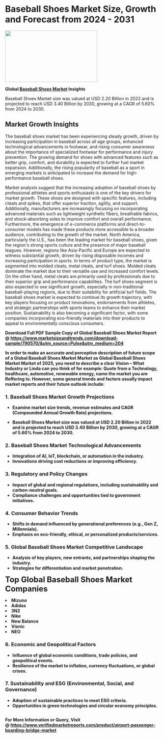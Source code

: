 <H1>Baseball Shoes Market Size, Growth and Forecast from 2024 - 2031</H1><img class="aligncenter size-medium wp-image-584254" src="https://thirdeyenews.in/wp-content/uploads/2024/09/Global-Market-Research-300x168.jpeg" alt="" width="300" height="168" /><p><strong>Global&nbsp;<a href="https://www.marketsizeandtrends.com/download-sample/790570/&amp;utm_source=Pulse&amp;utm_medium=204">Baseball Shoes Market</a> Insights</strong></p><p>Baseball Shoes Market size was valued at USD 2.20 Billion in 2022 and is projected to reach USD 3.40 Billion by 2030, growing at a CAGR of 5.60% from 2024 to 2030.</p><p><h2>Market Growth Insights</h2> <p>The baseball shoes market has been experiencing steady growth, driven by increasing participation in baseball across all age groups, enhanced technological advancements in footwear, and rising consumer awareness about the importance of specialized footwear for performance and injury prevention. The growing demand for shoes with advanced features such as better grip, comfort, and durability is expected to further fuel market expansion. Additionally, the rising popularity of baseball as a sport in emerging markets is anticipated to increase the demand for high-performance baseball shoes.</p> <p><strong></strong></p> <p>Market analysts suggest that the increasing adoption of baseball shoes by professional athletes and sports enthusiasts is one of the key drivers for market growth. These shoes are designed with specific features, including cleats and spikes, that offer superior traction, agility, and support. Additionally, manufacturers are increasingly focusing on incorporating advanced materials such as lightweight synthetic fibers, breathable fabrics, and shock-absorbing soles to improve comfort and overall performance. Furthermore, the emergence of e-commerce platforms and direct-to-consumer models has made these products more accessible to a broader audience, contributing to the growth of the market. North America, particularly the U.S., has been the leading market for baseball shoes, given the region's strong sports culture and the presence of major baseball leagues. However, regions like Asia-Pacific and Europe are expected to witness substantial growth, driven by rising disposable incomes and increasing participation in sports. In terms of product type, the market is segmented into molded cleats, metal cleats, and turf shoes. Molded cleats dominate the market due to their versatile use and increased comfort levels. On the other hand, metal cleats are primarily used by professionals due to their superior grip and performance capabilities. The turf shoes segment is also expected to see significant growth, especially in non-traditional baseball-playing regions, due to their suitability for artificial turf fields. The baseball shoes market is expected to continue its growth trajectory, with key players focusing on product innovations, endorsements from athletes, and strategic partnerships with sports teams to enhance their market position. Sustainability is also becoming a significant factor, with some companies incorporating eco-friendly materials into their products to appeal to environmentally conscious consumers.</p> <p><strong></p><p><span class=""><strong>Download Full PDF Sample Copy of Global Baseball Shoes Market Report</strong> @ <a href="https://www.marketsizeandtrends.com/download-sample/790570/&amp;utm_source=Pulse&amp;utm_medium=204" target="_blank">https://www.marketsizeandtrends.com/download-sample/790570/&amp;utm_source=Pulse&amp;utm_medium=204</a></span></p><p>In order to make an accurate and perceptive description of future scope of a Global&nbsp;Baseball Shoes Market Market as Global&nbsp;Baseball Shoes Market Market of 2025, you need to describe a clear Vision &ndash; What Industry or Linda can you think of for example: Quote from a Technology, healthcare, automotive, renewable energy, name the market you are Reffering to. However, some general trends and factors usually impact market reports and their future outlook include:</p><h3>1.&nbsp;<strong>Baseball Shoes Market Growth Projections</strong></h3><ul><li>Examine market size trends, revenue estimates and CAGR (Compounded Annual Growth Rate) projections.</li><li><p>Baseball Shoes Market size was valued at USD 2.20 Billion in 2022 and is projected to reach USD 3.40 Billion by 2030, growing at a CAGR of 5.60% from 2024 to 2030.</p></li></ul><h3>2.&nbsp;<strong>Baseball Shoes Market Technological Advancements</strong></h3><ul><li>Integration of AI, IoT, blockchain, or automation in the industry.</li><li>Innovations driving cost reductions or improving efficiency.</li></ul><h3>3.&nbsp;<strong>Regulatory and Policy Changes</strong></h3><ul><li>Impact of global and regional regulations, including sustainability and carbon-neutral goals.</li><li>Compliance challenges and opportunities tied to government initiatives.</li></ul><h3>4.&nbsp;<strong>Consumer Behavior Trends</strong></h3><ul><li>Shifts in demand influenced by generational preferences (e.g., Gen Z, Millennials).</li><li>Emphasis on eco-friendly, ethical, or personalized products/services.</li></ul><h3>5.&nbsp;<strong>Global Baseball Shoes Market Competitive Landscape</strong></h3><ul><li>Analysis of key players, new entrants, and partnerships shaping the industry.</li><li>Strategies for differentiation and market penetration.</li></ul><p data-pm-slice="1 1 []"><span style="color: inherit; font-family: inherit; font-size: 25px;">Top Global Baseball Shoes Market Companies</span></p><div class="" data-test-id=""><p><li>Mizuno</li><li> Adidas</li><li> 3N2</li><li> Nike</li><li> New Balance</li><li> Vionic</li><li> NEO</li></p></div><h3>6.&nbsp;<strong>Economic and Geopolitical Factors</strong></h3><ul><li>Influence of global economic conditions, trade policies, and geopolitical events.</li><li>Resilience of the market to inflation, currency fluctuations, or global crises.</li></ul><h3>7.&nbsp;<strong>Sustainability and ESG (Environmental, Social, and Governance)</strong></h3><ul><li>Adoption of sustainable practices to meet ESG criteria.</li><li>Opportunities in green technologies and circular economy principles.</li></ul><h2><strong style="font-size: 14px;">For More Information or Query, Visit @&nbsp;</strong><a style="background-color: #ffffff; font-size: 14px;" href="https://www.marketsizeandtrends.com/report/baseball-shoes-market/" target="_blank">https://www.verifiedmarketreports.com/product/airport-passenger-boarding-bridge-market</a></h2>
